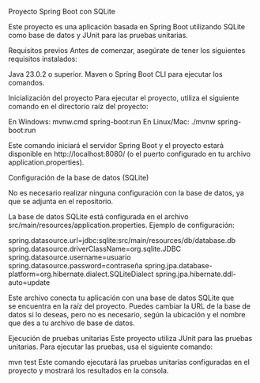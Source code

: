 Proyecto Spring Boot con SQLite

Este proyecto es una aplicación basada en Spring Boot utilizando SQLite como base de datos y JUnit para las pruebas unitarias.

Requisitos previos
Antes de comenzar, asegúrate de tener los siguientes requisitos instalados:

Java 23.0.2 o superior.
Maven o Spring Boot CLI para ejecutar los comandos.

Inicialización del proyecto
Para ejecutar el proyecto, utiliza el siguiente comando en el directorio raíz del proyecto:

En Windows:
mvnw.cmd spring-boot:run
En Linux/Mac:
./mvnw spring-boot:run

Este comando iniciará el servidor Spring Boot y el proyecto estará disponible en http://localhost:8080/ (o el puerto configurado en tu archivo application.properties).

Configuración de la base de datos (SQLite)

No es necesario realizar ninguna configuración con la base de datos, ya que se adjunta en el repositorio.

La base de datos SQLite está configurada en el archivo src/main/resources/application.properties. Ejemplo de configuración:

spring.datasource.url=jdbc:sqlite:src/main/resources/db/database.db
spring.datasource.driverClassName=org.sqlite.JDBC
spring.datasource.username=usuario
spring.datasource.password=contraseña
spring.jpa.database-platform=org.hibernate.dialect.SQLiteDialect
spring.jpa.hibernate.ddl-auto=update

Este archivo conecta tu aplicación con una base de datos SQLite que se encuentra en la raíz del proyecto. Puedes cambiar la URL de la base de datos si lo deseas, pero no es necesario, según la ubicación y el nombre que des a tu archivo de base de datos.

Ejecución de pruebas unitarias
Este proyecto utiliza JUnit para las pruebas unitarias. Para ejecutar las pruebas, usa el siguiente comando:

mvn test
Este comando ejecutará las pruebas unitarias configuradas en el proyecto y mostrará los resultados en la consola.
